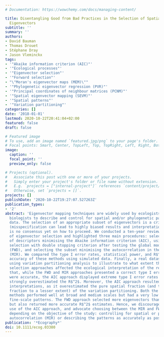 ```yaml
---
# Documentation: https://wowchemy.com/docs/managing-content/

title: Disentangling Good from Bad Practices in the Selection of Spatial or Phylogenetic
  Eigenvectors
subtitle: ''
summary: ''
authors:
- David Bauman
- Thomas Drouet
- Stéphane Dray
- Jason Vleminckx
tags:
- '"Akaike information criterion (AIC)"'
- '"Ecological processes"'
- '"Eigenvector selection"'
- '"Forward selection"'
- "\"Moran's eigenvector maps (MEM)\""
- '"Phylogenetic eigenvector regression (PVR)"'
- '"Principal coordinates of neighbour matrices (PCNM)"'
- '"Spatial eigenvector mapping (SEVM)"'
- '"Spatial patterns"'
- '"Variation partitioning"'
categories: []
date: '2018-01-01'
lastmod: 2020-10-22T20:41:04+02:00
featured: false
draft: false

# Featured image
# To use, add an image named `featured.jpg/png` to your page's folder.
# Focal points: Smart, Center, TopLeft, Top, TopRight, Left, Right, BottomLeft, Bottom, BottomRight.
image:
  caption: ''
  focal_point: ''
  preview_only: false

# Projects (optional).
#   Associate this post with one or more of your projects.
#   Simply enter your project's folder or file name without extension.
#   E.g. `projects = ["internal-project"]` references `content/project/deep-learning/index.md`.
#   Otherwise, set `projects = []`.
projects: []
publishDate: '2020-10-22T19:27:07.527263Z'
publication_types:
- '2'
abstract: 'Eigenvector mapping techniques are widely used by ecologists and evolutionary
  biologists to describe and control for spatial and/or phylogenetic patterns in their
  data. The selection of an appropriate subset of eigenvectors is a critical step
  (misspecification can lead to highly biased results and interpretations), and there
  is no consensus yet on how to proceed. We conducted a ten-year review of the practices
  of eigenvector selection and highlighted three main procedures: selecting the subset
  of descriptors minimising the Akaike information criterion (AIC), using a forward
  selection with double stopping criterion after testing the global model significance
  (FWD), and selecting the subset minimising the autocorrelation in the model residuals
  (MIR). We compared the type I error rates, statistical power, and R$^2$ estimation
  accuracy of these methods using simulated data. Finally, a real dataset was analysed
  using variation partitioning analysis to illustrate to what extent the different
  selection approaches affected the ecological interpretation of the results. We show
  that, while the FWD and MIR approaches presented a correct type I error rate and
  were accurate, the AIC approach displayed extreme type I error rates (100%), and
  strongly overestimated the R$^2$. Moreover, the AIC approach resulted in wrong ecological
  interpretations, as it overestimated the pure spatial fraction (and the joint spatial-environmental
  fraction to a lesser extent) of the variation partitioning. Both the FWD and MIR
  methods performed well at broad and medium scales but had a very low power to detect
  fine-scale patterns. The FWD approach selected more eigenvectors than the MIR approach
  but also returned more accurate R$^2$ estimates. Hence, we discourage any future
  use of the AIC approach, and advocate choosing between the MIR and FWD approaches
  depending on the objective of the study: controlling for spatial or phylogenetic
  autocorrelation (MIR) or describing the patterns as accurately as possible (FWD).'
publication: '*Ecography*'
doi: 10.1111/ecog.03380
---
```

